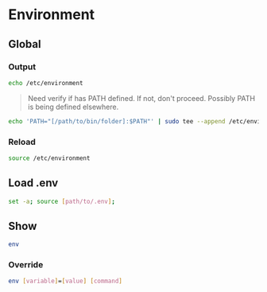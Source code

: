 # Environment

## Global

### Output

```sh
echo /etc/environment
```

> Need verify if has PATH defined. If not, don't proceed. Possibly PATH is being defined elsewhere.

```sh
echo 'PATH="[/path/to/bin/folder]:$PATH"' | sudo tee --append /etc/environment
```

### Reload

```sh
source /etc/environment
```

## Load .env

```sh
set -a; source [path/to/.env];
```

## Show

```sh
env
```

### Override

```sh
env [variable]=[value] [command]
```
